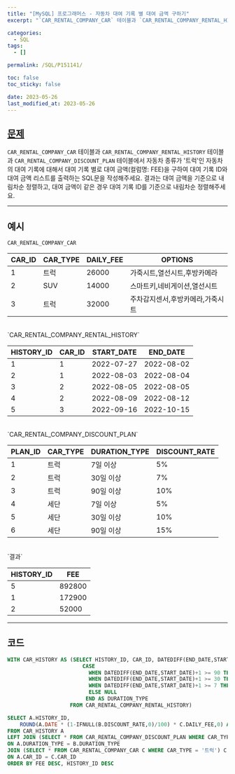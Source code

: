 ```yaml
---
title: "[MySQL] 프로그래머스 - 자동차 대여 기록 별 대여 금액 구하기"
excerpt: "`CAR_RENTAL_COMPANY_CAR` 테이블과 `CAR_RENTAL_COMPANY_RENTAL_HISTORY` 테이블과 `CAR_RENTAL_COMPANY_DISCOUNT_PLAN` 테이블에서 자동차 종류가 '트럭'인 자동차의 대여 기록에 대해서 대여 기록 별로 대여 금액(컬럼명: FEE)을 구하여 대여 기록 ID와 대여 금액 리스트를 출력하는 SQL문을 작성해주세요. 결과는 대여 금액을 기준으로 내림차순 정렬하고, 대여 금액이 같은 경우 대여 기록 ID를 기준으로 내림차순 정렬해주세요."

categories:
  - SQL
tags:
  - []

permalink: /SQL/P151141/

toc: false
toc_sticky: false

date: 2023-05-26
last_modified_at: 2023-05-26
---
```


## [문제](https://school.programmers.co.kr/learn/courses/30/lessons/151141)

`CAR_RENTAL_COMPANY_CAR` 테이블과 `CAR_RENTAL_COMPANY_RENTAL_HISTORY` 테이블과 `CAR_RENTAL_COMPANY_DISCOUNT_PLAN` 테이블에서 자동차 종류가 '트럭'인 자동차의 대여 기록에 대해서 대여 기록 별로 대여 금액(컬럼명: FEE)을 구하여 대여 기록 ID와 대여 금액 리스트를 출력하는 SQL문을 작성해주세요. 결과는 대여 금액을 기준으로 내림차순 정렬하고, 대여 금액이 같은 경우 대여 기록 ID를 기준으로 내림차순 정렬해주세요.

***
## 예시
 
`CAR_RENTAL_COMPANY_CAR`

|CAR_ID|CAR_TYPE|DAILY_FEE|OPTIONS|
|-----|-----|-----|-----|
|1|트럭|26000|가죽시트,열선시트,후방카메라|
|2|SUV|14000|스마트키,네비게이션,열선시트|
|3|트럭|32000|주차감지센서,후방카메라,가죽시트|

<br/>
`CAR_RENTAL_COMPANY_RENTAL_HISTORY`

|HISTORY_ID|CAR_ID|START_DATE|END_DATE|
|-----|-----|-----|-----|
|1|1|2022-07-27|2022-08-02|
|2|1|2022-08-03|2022-08-04|
|3|2|2022-08-05|2022-08-05|
|4|2|2022-08-09|2022-08-12|
|5|3|2022-09-16|2022-10-15|

<br/>
`CAR_RENTAL_COMPANY_DISCOUNT_PLAN`

|PLAN_ID|CAR_TYPE|DURATION_TYPE|DISCOUNT_RATE|
|-----|-----|-----|-----|
|1|트럭|7일 이상|5%|
|2|트럭|30일 이상|7%|
|3|트럭|90일 이상|10%|
|4|세단|7일 이상|5%|
|5|세단|30일 이상|10%|
|6|세단|90일 이상|15%|

<br/>
`결과`

|HISTORY_ID|FEE|
|--------|------|
|5|892800|
|1|172900|
|2|52000|

***
## 코드
```sql
WITH CAR_HISTORY AS (SELECT HISTORY_ID, CAR_ID, DATEDIFF(END_DATE,START_DATE)+1 AS DATE,
                        CASE
                          WHEN DATEDIFF(END_DATE,START_DATE)+1 >= 90 THEN '90일 이상'
                          WHEN DATEDIFF(END_DATE,START_DATE)+1 >= 30 THEN '30일 이상'
                          WHEN DATEDIFF(END_DATE,START_DATE)+1 >= 7 THEN '7일 이상'
                          ELSE NULL
                         END AS DURATION_TYPE
                    FROM CAR_RENTAL_COMPANY_RENTAL_HISTORY)

SELECT A.HISTORY_ID,
    ROUND(A.DATE * (1-IFNULL(B.DISCOUNT_RATE,0)/100) * C.DAILY_FEE,0) AS FEE
FROM CAR_HISTORY A
LEFT JOIN (SELECT * FROM CAR_RENTAL_COMPANY_DISCOUNT_PLAN WHERE CAR_TYPE = '트럭') B
ON A.DURATION_TYPE = B.DURATION_TYPE
JOIN (SELECT * FROM CAR_RENTAL_COMPANY_CAR C WHERE CAR_TYPE = '트럭') C
ON A.CAR_ID = C.CAR_ID
ORDER BY FEE DESC, HISTORY_ID DESC
```

